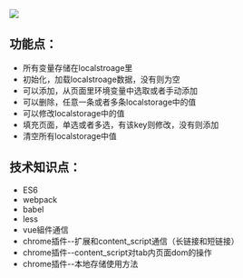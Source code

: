 ![](http://oetuly2ki.bkt.clouddn.com/QQ%E6%88%AA%E5%9B%BE20170926112749.png)
## 功能点：
- 所有变量存储在localstroage里
- 初始化，加载localstroage数据，没有则为空
- 可以添加，从页面里环境变量中选取或者手动添加
- 可以删除，任意一条或者多条localstorage中的值
- 可以修改localstorage中的值
- 填充页面，单选或者多选，有该key则修改，没有则添加
- 清空所有localstorage中值


## 技术知识点：
- ES6
- webpack
- babel
- less
- vue組件通信
- chrome插件--扩展和content_script通信（长链接和短链接）
- chrome插件--content_script对tab内页面dom的操作
- chrome插件--本地存储使用方法

